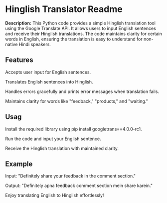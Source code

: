 # Hinglish Translator Readme

__Description:__
This Python code provides a simple Hinglish translation tool using the Google Translate API. It allows users to input English sentences and receive their Hinglish translations. The code maintains clarity for certain words in English, ensuring the translation is easy to understand for non-native Hindi speakers.

## Features ##

Accepts user input for English sentences.

Translates English sentences into Hinglish.

Handles errors gracefully and prints error messages when translation fails.

Maintains clarity for words like "feedback," "products," and "waiting."

## Usag ##

Install the required library using pip install googletrans==4.0.0-rc1.

Run the code and input your English sentence.

Receive the Hinglish translation with maintained clarity.

## Example ##

Input: "Definitely share your feedback in the comment section."

Output: "Definitely apna feedback comment section mein share karein."

Enjoy translating English to Hinglish effortlessly!
